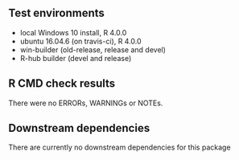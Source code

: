 ## Test environments
* local Windows 10 install, R 4.0.0
* ubuntu 16.04.6 (on travis-ci), R 4.0.0
* win-builder (old-release, release and devel)
* R-hub builder (devel and release)

## R CMD check results
There were no ERRORs, WARNINGs or NOTEs.

## Downstream dependencies
There are currently no downstream dependencies for this package
